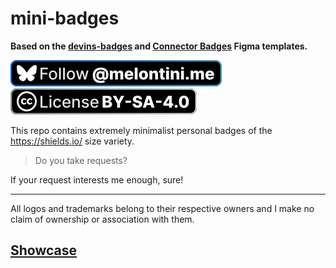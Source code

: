 # mini-badges

**Based on the [devins-badges](https://github.com/intergrav/devins-badges) and [Connector Badges](https://github.com/Sinytra/.github/tree/main/badges/connector) Figma templates.**

[![Follow @melontini.me on Bluesky!](https://raw.githubusercontent.com/melontini/mini-badges/main/personal/bluesky-melontini.svg)](https://bsky.app/profile/melontini.me)
![](https://raw.githubusercontent.com/melontini/mini-badges/main/licenses/cc/CC-BY-SA-4.0.svg)

This repo contains extremely minimalist personal badges of the https://shields.io/ size variety.

> Do you take requests?

If your request interests me enough, sure!

*** 

All logos and trademarks belong to their respective owners and I make no claim of ownership or association with them.

## [Showcase](https://github.com/melontini/mini-badges/blob/main/SHOWCASE.md)